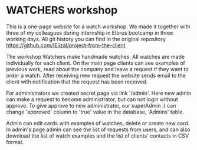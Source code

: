 # WATCHERS workshop
This is a one-page website for a watch workshop. We made it together with three of my colleagues during internship in Elbrus bootcamp in three working days. All git history you can find in the original repository https://github.com/IElizaI/project-from-the-client

The workshop Watchers make handmade watches. All watches are made individually for each client. On the main page clients can see examples of previous work, read about the company and leave a request if they want to order a watch. After receiving new request the website sends email to the client with notification that the request has been received.

For administrators we created secret page via link '/admin'. Here new admin can make a request to become administrator, but can not login without approve. To give approve to new administrator, our superAdmin :) can change 'approved' column to 'true' value in the database, 'Admins' table.

Admin can edit cards with examples of watches, delete or create new card. In admin's page admin can see the list of requests from users, and can also download the list of watch examples and the list of clients' contacts in CSV format.

